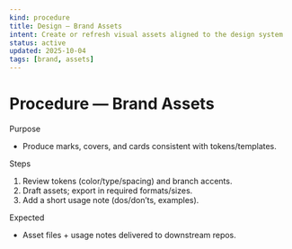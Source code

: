 ```yaml
---
kind: procedure
title: Design — Brand Assets
intent: Create or refresh visual assets aligned to the design system
status: active
updated: 2025-10-04
tags: [brand, assets]
---
```


# Procedure — Brand Assets

Purpose
- Produce marks, covers, and cards consistent with tokens/templates.

Steps
1) Review tokens (color/type/spacing) and branch accents.
2) Draft assets; export in required formats/sizes.
3) Add a short usage note (dos/don’ts, examples).

Expected
- Asset files + usage notes delivered to downstream repos.


